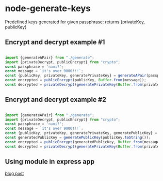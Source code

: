 # node-generate-keys

Predefined keys generated for given passphrase; returns {privateKey, publicKey}

## Encrypt and decrypt example #1

```javascript

import {generateAPair} from "./generate";
import {privateDecrypt, publicEncrypt} from "crypto";
const passphrase = 'nani?';
const message = `it's over 9000!!!`;
const {publicKey, privateKey, generatePrivateKey} = generateAPair(passphrase);
const encrypted = publicEncrypt(publicKey, Buffer.from(message));
const decrypted = privateDecrypt(generatePrivateKey(Buffer.from(privateKey.toString()), passphrase), encrypted);


```

## Encrypt and decrypt example #2

```javascript

import {generateAPair} from "./generate";
import {privateDecrypt, publicEncrypt} from "crypto";
const passphrase = 'nani?';
const message = `it's over 9000!!!`;
const {publicKey, privateKey, generatePrivateKey, generatePublicKey} = generateAPair(passphrase);
const generatedPublicKey = generatePublicKey(publicKey.toString());
const encrypted = publicEncrypt(generatedPublicKey, Buffer.from(message));
const decrypted = privateDecrypt(generatePrivateKey(Buffer.from(privateKey.toString()), passphrase), encrypted);

```

## Using module in express app

[blog post](https://learning-everything-about-programming.blogspot.com/2021/01/generate-pair-of-cryptographic-keys.html)

